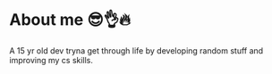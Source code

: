 # About me 😎👌🔥
A 15 yr old dev tryna get through life by developing random stuff and improving my cs skills.
